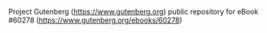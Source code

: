 Project Gutenberg (https://www.gutenberg.org) public repository for eBook #60278 (https://www.gutenberg.org/ebooks/60278)
